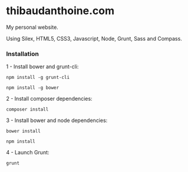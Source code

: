 thibaudanthoine.com
===================

My personal website.

Using Silex, HTML5, CSS3, Javascript, Node, Grunt, Sass and Compass.

### Installation

1 - Install bower and grunt-cli:

```
npm install -g grunt-cli
```

```
npm install -g bower
```

2 - Install composer dependencies:

```
composer install
```

3 - Install bower and node dependencies:

```
bower install
```

```
npm install
```

4 - Launch Grunt:

```
grunt
```
